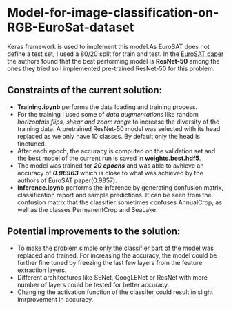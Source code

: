 # Model-for-image-classification-on-RGB-EuroSat-dataset 

Keras framework is used to implement this model.As EuroSAT does not define a test set, I used a 80/20 split for train and test. In the [EuroSAT paper](https://arxiv.org/abs/1709.00029) the authors found that the best performing model is **ResNet-50** among the ones they tried so I implemented pre-trained ResNet-50 for this problem.

## Constraints of the current solution:
- **Training.ipynb** performs the data loading and training process.
- For the training I used some of *data augmentations* like random *horizontals flips, shear and zoom range* to increase the diversity of the training data. A pretrained ResNet-50 model was selected with its head replaced as we only have 10 classes. By default only the head is finetuned. 
- After each epoch, the accuracy is computed on the validation set and the best model of the current run is saved in **weights.best.hdf5**.
- The model was trained for ***20 epochs*** and was able to avhieve an accuracy of ***0.96963*** which is close to what was achieved by the authors of EuroSAT paper(0.9857).
- **Inference.ipynb** performs the inference by generating confusion matrix, classification report and sample predictions. It can be seen from the confusion matrix that the classifier sometimes confuses AnnualCrop, as well as the classes PermanentCrop and SeaLake.

## Potential improvements to the solution:

- To make the problem simple only the classifier part of the model was replaced and trained. For increasing the accuracy, the model could be further fine tuned by freezing the last few layers from the feature extraction layers.
- Different architectures like SENet, GoogLENet or ResNet with more number of layers could be tested for better accuracy. 
- Changing the activation function of the classifer could result in slight imrprovement in accuracy.
